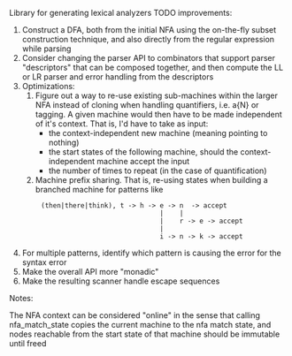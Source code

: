 Library for generating lexical analyzers
TODO improvements:

1. Construct a DFA, both from the initial NFA using the on-the-fly subset construction technique,
   and also directly from the regular expression while parsing
2. Consider changing the parser API to combinators that support parser "descriptors" that can be composed
   together, and then compute the LL or LR parser and error handling from the descriptors
3. Optimizations:
    1. Figure out a way to re-use existing sub-machines within the larger NFA instead of cloning
       when handling quantifiers, i.e. a{N} or tagging. A given machine would then have to be made
       independent of it's context. That is, I'd have to take as input: 
        - the context-independent new machine (meaning pointing to nothing)
        - the start states of the following machine, should the context-independent machine accept the input
        - the number of times to repeat (in the case of quantification)
    2. Machine prefix sharing. That is, re-using states when building a branched machine for patterns like
```
        (then|there|think), t -> h -> e -> n  -> accept
                                      |    |
                                      |    r -> e -> accept
                                      |
                                      i -> n -> k -> accept
```
4. For multiple patterns, identify which pattern is causing the error for the syntax error
5. Make the overall API more "monadic"
6. Make the resulting scanner handle escape sequences

Notes:

The NFA context can be considered "online" in the sense that calling nfa_match_state copies the current machine
to the nfa match state, and nodes reachable from the start state of that machine should be immutable until freed
    
